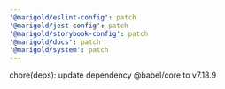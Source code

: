 ```yaml
---
'@marigold/eslint-config': patch
'@marigold/jest-config': patch
'@marigold/storybook-config': patch
'@marigold/docs': patch
'@marigold/system': patch
---
```


chore(deps): update dependency @babel/core to v7.18.9

